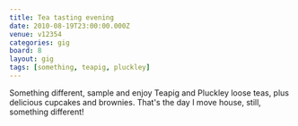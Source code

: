 ```yaml
---
title: Tea tasting evening
date: 2010-08-19T23:00:00.000Z
venue: v12354
categories: gig
board: 8
layout: gig
tags: [something, teapig, pluckley]
---
```

Something different, sample and enjoy Teapig and Pluckley loose teas, plus delicious cupcakes and brownies. That's the day I move house, still, something different!